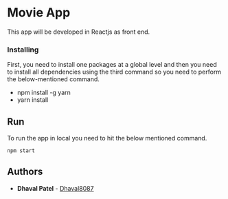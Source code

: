 
# Movie App

This app will be developed in Reactjs as front end.
### Installing

First, you need to install one packages at a global level and then you need to install all dependencies using the third command so you need to perform the below-mentioned command.

* npm install -g yarn
* yarn install

## Run
To run the app in local you need to hit the below mentioned command.
```
npm start
```

## Authors
* **Dhaval Patel** - [Dhaval8087](https://github.com/Dhaval8087)